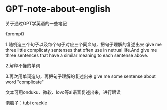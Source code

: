 # GPT-note-about-english
关于通过GPT学英语的一些笔记


《prompt》

1.随机造三个句子以及每个句子对应三个同义句，把句子理解的复述出来
give me three little complicaty sentenses that often use in netrual life.And give me three sentences that have a similar meaning to each sentense above.

2.解释不懂的单词

3.再次用单词造句，再把句子理解的复述出来
give me some sentense about word "complicate"

文本可用onduku、微软、lovo等ai语音复述出来，进行跟读


泡脑子：tubi  crackle
